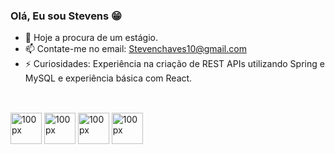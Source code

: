 ### Olá, Eu sou Stevens 😁

- 🔭 Hoje a procura de um estágio.
- 📫 Contate-me no email: Stevenchaves10@gmail.com
- ⚡ Curiosidades: Experiência na criação de REST APIs utilizando Spring e MySQL e experiência básica com React.

##

<div style="display: inline block"> <br>
  <img alt="100px" width="50px" src="https://cdn.jsdelivr.net/gh/devicons/devicon/icons/java/java-original.svg" />
  <img alt="100px" width="50px" src="https://cdn.jsdelivr.net/gh/devicons/devicon/icons/spring/spring-original-wordmark.svg" />
  <img alt="100px" width="50px" src="https://cdn.jsdelivr.net/gh/devicons/devicon/icons/react/react-original.svg" />
  <img alt="100px" width="50px" src="https://cdn.jsdelivr.net/gh/devicons/devicon/icons/mysql/mysql-original.svg" />
          
  
</div>
